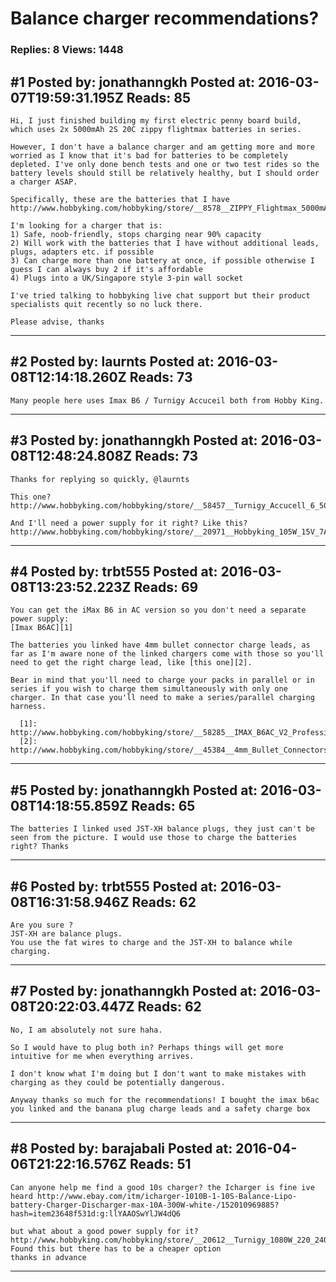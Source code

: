 # Balance charger recommendations?

### Replies: 8 Views: 1448

## \#1 Posted by: jonathanngkh Posted at: 2016-03-07T19:59:31.195Z Reads: 85

```
Hi, I just finished building my first electric penny board build, which uses 2x 5000mAh 2S 20C zippy flightmax batteries in series.

However, I don't have a balance charger and am getting more and more worried as I know that it's bad for batteries to be completely depleted. I've only done bench tests and one or two test rides so the battery levels should still be relatively healthy, but I should order a charger ASAP.

Specifically, these are the batteries that I have http://www.hobbyking.com/hobbyking/store/__8578__ZIPPY_Flightmax_5000mAh_2S1P_20C.html

I'm looking for a charger that is:
1) Safe, noob-friendly, stops charging near 90% capacity
2) Will work with the batteries that I have without additional leads, plugs, adapters etc. if possible
3) Can charge more than one battery at once, if possible otherwise I guess I can always buy 2 if it's affordable
4) Plugs into a UK/Singapore style 3-pin wall socket

I've tried talking to hobbyking live chat support but their product specialists quit recently so no luck there.

Please advise, thanks
```

---
## \#2 Posted by: laurnts Posted at: 2016-03-08T12:14:18.260Z Reads: 73

```
Many people here uses Imax B6 / Turnigy Accuceil both from Hobby King.
```

---
## \#3 Posted by: jonathanngkh Posted at: 2016-03-08T12:48:24.808Z Reads: 73

```
Thanks for replying so quickly, @laurnts 

This one? http://www.hobbyking.com/hobbyking/store/__58457__Turnigy_Accucell_6_50W_6A_Balancer_Charger_LiHV_Capable.html

And I'll need a power supply for it right? Like this? 
http://www.hobbyking.com/hobbyking/store/__20971__Hobbyking_105W_15V_7A_Switching_DC_Power_Supply.html
```

---
## \#4 Posted by: trbt555 Posted at: 2016-03-08T13:23:52.223Z Reads: 69

```
You can get the iMax B6 in AC version so you don't need a separate power supply:
[Imax B6AC][1]

The batteries you linked have 4mm bullet connector charge leads, as far as I'm aware none of the linked chargers come with those so you'll need to get the right charge lead, like [this one][2].

Bear in mind that you'll need to charge your packs in parallel or in series if you wish to charge them simultaneously with only one charger. In that case you'll need to make a series/parallel charging harness.

  [1]: http://www.hobbyking.com/hobbyking/store/__58285__IMAX_B6AC_V2_Professional_Balance_Charger_Discharger.html
  [2]: http://www.hobbyking.com/hobbyking/store/__45384__4mm_Bullet_Connectors_to_Banana_Plug_Charge_Lead_with_Male_Male_Female_Female_Adapters.html
```

---
## \#5 Posted by: jonathanngkh Posted at: 2016-03-08T14:18:55.859Z Reads: 65

```
The batteries I linked used JST-XH balance plugs, they just can't be seen from the picture. I would use those to charge the batteries right? Thanks
```

---
## \#6 Posted by: trbt555 Posted at: 2016-03-08T16:31:58.946Z Reads: 62

```
Are you sure ?
JST-XH are balance plugs.
You use the fat wires to charge and the JST-XH to balance while charging.
```

---
## \#7 Posted by: jonathanngkh Posted at: 2016-03-08T20:22:03.447Z Reads: 62

```
No, I am absolutely not sure haha.

So I would have to plug both in? Perhaps things will get more intuitive for me when everything arrives.

I don't know what I'm doing but I don't want to make mistakes with charging as they could be potentially dangerous.

Anyway thanks so much for the recommendations! I bought the imax b6ac you linked and the banana plug charge leads and a safety charge box
```

---
## \#8 Posted by: barajabali Posted at: 2016-04-06T21:22:16.576Z Reads: 51

```
Can anyone help me find a good 10s charger? the Icharger is fine ive heard http://www.ebay.com/itm/icharger-1010B-1-10S-Balance-Lipo-battery-Charger-Discharger-max-10A-300W-white-/152010969885?hash=item23648f531d:g:llYAAOSwYlJW4dQ6

but what about a good power supply for it? 
http://www.hobbyking.com/hobbyking/store/__20612__Turnigy_1080W_220_240V_Power_Supply_13_8V_18V_60amp_.html
Found this but there has to be a cheaper option
thanks in advance
```

---
